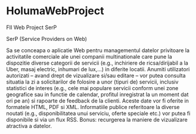 # HolumaWebProject
 FII Web Project SerP

SerP (Service Providers on Web)

Sa se conceapa o aplicatie Web pentru managementul datelor privitoare la activitatile comerciale ale unei companii multinationale care pune la dispozitie diverse categorii de servicii (e.g., inchiriere de ricsa/dirijabil a la Uber, masaj electric, inhumari de lux,…) in diferite locatii. Anumiti utilizatori autorizati – avand drept de vizualizare si/sau editare – vor putea consulta situatia la zi a solicitarilor de folosire a unor (tipuri de) servicii, inclusiv statistici de interes (e.g., cele mai populare servicii conform unei zone geografice sau in functie de calendar, profitul inregistrat la un moment dat ori pe an) si rapoarte de feedback de la clienti. Aceste date vor fi oferite in formatele HTML, PDF si XML. Informatiile publice referitoare la diverse noutati (e.g., disponibilitatea unui serviciu, oferte speciale etc.) vor putea fi disponibile si via un flux RSS. Bonus: recurgerea la maniere de vizualizare atractiva a datelor.
